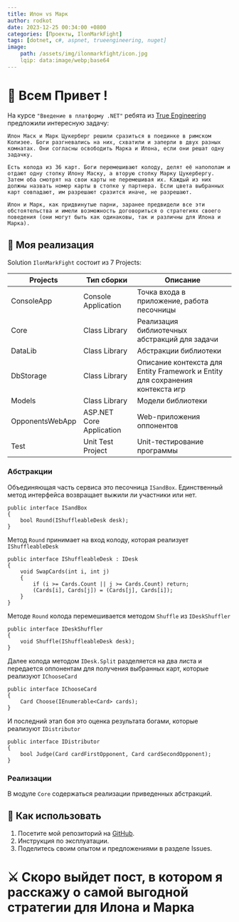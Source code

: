 ```yaml
---
title: Илон vs Марк  
author: rodkot
date: 2023-12-25 00:34:00 +0800
categories: [Проекты, IlonMarkFight]
tags: [dotnet, c#, aspnet, trueengineering, nuget]
image:
    path: /assets/img/ilonmarkfight/icon.jpg
    lqip: data:image/webp;base64
---
```


# 👋 Всем Привет !

На курсе ``"Введение в платформу .NET"`` ребята из [True Engineering](https://www.trueengineering.ru/) предложили
интересную задачу:

``` 
Илон Маск и Марк Цукерберг решили сразиться в поединке в римском Колизее. Боги разгневались на них, схватили и заперли в двух разных комнатах. Они согласны освободить Марка и Илона, если они решат одну задачку.

Есть колода из 36 карт. Боги перемешивают колоду, делят её напополам и отдают одну стопку Илону Маску, а вторую стопку Марку Цукербергу. Затем оба смотрят на свои карты не перемешивая их. Каждый из них должны назвать номер карты в стопке у партнера. Если цвета выбранных карт совпадают, им разрешают сразится иначе, не разрешают.

Илон и Марк, как придвинутые парни, заранее предвидели все эти обстоятельства и имели возможность договориться о стратегиях своего поведения (они могут быть как одинаковы, так и различны для Илона и Марка).
```

## 💪 Моя реализация

Solution `IlonMarkFight` состоит из 7 Projects:

| Projects        | Тип сборки               | Описание                                                                      |
|-----------------|--------------------------|-------------------------------------------------------------------------------|
| ConsoleApp      | Console Application      | Точка входа в приложение, работа песочницы                                    |
| Core            | Class Library            | Реализация библиотечных абстракций для задачи                                 |
| DataLib         | Class Library            | Абстракции библиотеки                                                         |
| DbStorage       | Class Library            | Описание контекста для Entity Framework и Entity для сохранения контекста игр |
| Models          | Class Library            | Модели библиотеки                                                             |
| OpponentsWebApp | ASP.NET Core Application | Web-приложения оппонентов                                                     |    
| Test            | Unit Test Project        | Unit-тестирование программы                                                   |    

### Абстракции
Объединяющая часть сервиса это песочница ``ISandBox``.  Единственный метод интерфейса возвращает выжили ли участники или нет.
```
public interface ISandBox
{
    bool Round(IShuffleableDesk desk);
}
```
Метод ``Round`` принимает на вход колоду, которая реализует ``IShuffleableDesk``

```
public interface IShuffleableDesk : IDesk
{
    void SwapCards(int i, int j)
    {
        if (i >= Cards.Count || j >= Cards.Count) return;
        (Cards[i], Cards[j]) = (Cards[j], Cards[i]);
    }
}
```

Методе ``Round`` колода перемешивается методом ``Shuffle`` из ``IDeskShuffler``
```
public interface IDeskShuffler
{
    void Shuffle(IShuffleableDesk desk);
}
```

Далее колода методом ``IDesk.Split`` разделяется на два листа и передается оппонентам для получения выбранных карт, которые реализуют ``IChooseCard``
```
public interface IChooseCard
{
    Card Choose(IEnumerable<Card> cards);
}
```

И последний этап боя это оценка результата богами, которые реализуют ``IDistributor``
```
public interface IDistributor
{
    bool Judge(Card cardFirstOpponent, Card cardSecondOpponent);
}
```
### Реализации 

В модуле ``Core`` содержаться реализации приведенных абстракций.

## 🚀 Как использовать

1. Посетите мой репозиторий на [GitHub](https://github.com/rodkot/IlonMarkFight).
2. Инструкция по эксплуатации.
3. Поделитесь своим опытом и предложениями в разделе Issues.

# ⚔️ Скоро выйдет пост, в котором я расскажу о самой выгодной стратегии для Илона и Марка
